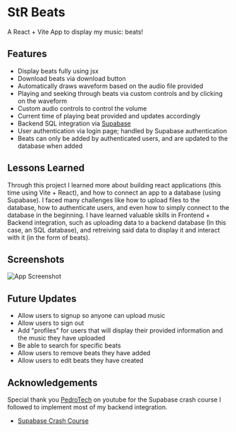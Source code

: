 # StR Beats

A React + Vite App to display my music: beats!

## Features

- Display beats fully using jsx
- Download beats via download button
- Automatically draws waveform based on the audio file provided
- Playing and seeking through beats via custom controls and by clicking on the waveform
- Custom audio controls to control the volume
- Current time of playing beat provided and updates accordingly
- Backend SQL integration via [Supabase](https://supabase.com/)
- User authentication via login page; handled by Supabase authentication
- Beats can only be added by authenticated users, and are updated to the database when added

## Lessons Learned

Through this project I learned more about building react applications (this time using Vite + React), and how to connect an app to a database (using Supabase). I faced many challenges like how to upload files to the database, how to authenticate users, and even how to simply connect to the database in the beginning. I have learned valuable skills in Frontend + Backend integration, such as uploading data to a backend database (In this case, an SQL database), and retreiving said data to display it and interact with it (in the form of beats).

## Screenshots

![App Screenshot](https://via.placeholder.com/468x300?text=App+Screenshot+Here)

## Future Updates

- Allow users to signup so anyone can upload music
- Allow users to sign out
- Add "profiles" for users that will display their provided information and the music they have uploaded
- Be able to search for specific beats
- Allow users to remove beats they have added
- Allow users to edit beats they have created

## Acknowledgements

Special thank you [PedroTech](https://www.youtube.com/@PedroTechnologies) on youtube for the Supabase crash course I followed to implement most of my backend integration.
 - [Supabase Crash Course](https://www.youtube.com/watch?v=kyphLGnSz6Q)